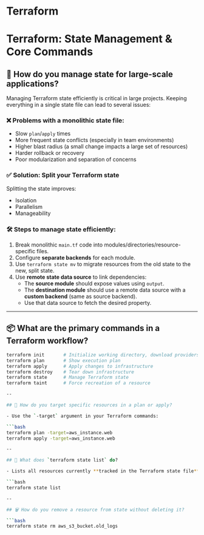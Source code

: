 # Terraform
# Terraform: State Management & Core Commands

## 📂 How do you manage state for large-scale applications?

Managing Terraform state efficiently is critical in large projects. Keeping everything in a single state file can lead to several issues:

### ❌ Problems with a monolithic state file:
- Slow `plan`/`apply` times
- More frequent state conflicts (especially in team environments)
- Higher blast radius (a small change impacts a large set of resources)
- Harder rollback or recovery
- Poor modularization and separation of concerns

### ✅ Solution: Split your Terraform state

Splitting the state improves:
- Isolation
- Parallelism
- Manageability

### 🛠️ Steps to manage state efficiently:
1. Break monolithic `main.tf` code into modules/directories/resource-specific files.
2. Configure **separate backends** for each module.
3. Use `terraform state mv` to migrate resources from the old state to the new, split state.
4. Use **remote state data source** to link dependencies:
   - The **source module** should expose values using `output`.
   - The **destination module** should use a remote data source with a **custom backend** (same as source backend).
   - Use that data source to fetch the desired property.

---

## 📦 What are the primary commands in a Terraform workflow?

```bash
terraform init       # Initialize working directory, download providers, configure backend
terraform plan       # Show execution plan
terraform apply      # Apply changes to infrastructure
terraform destroy    # Tear down infrastructure
terraform state      # Manage Terraform state
terraform taint      # Force recreation of a resource

--

## 🎯 How do you target specific resources in a plan or apply?

- Use the `-target` argument in your Terraform commands:

```bash
terraform plan -target=aws_instance.web
terraform apply -target=aws_instance.web

--

## 📄 What does `terraform state list` do?

- Lists all resources currently **tracked in the Terraform state file**.

```bash
terraform state list

--

## 🗑️ How do you remove a resource from state without deleting it?

```bash
terraform state rm aws_s3_bucket.old_logs

